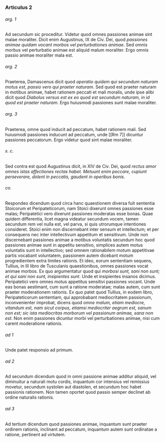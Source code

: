 ### Articulus 2

###### arg. 1
Ad secundum sic proceditur. Videtur quod omnes passiones animae sint malae moraliter. Dicit enim Augustinus, IX de Civ. Dei, quod *passiones animae quidam vocant morbos vel perturbationes animae*. Sed omnis morbus vel perturbatio animae est aliquid malum moraliter. Ergo omnis passio animae moraliter mala est.

###### arg. 2
Praeterea, Damascenus dicit quod *operatio quidem qui secundum naturam motus est, passio vero qui praeter naturam*. Sed quod est praeter naturam in motibus animae, habet rationem peccati et mali moralis, unde ipse alibi dicit quod *Diabolus versus est ex eo quod est secundum naturam, in id quod est praeter naturam*. Ergo huiusmodi passiones sunt malae moraliter.

###### arg. 3
Praeterea, omne quod inducit ad peccatum, habet rationem mali. Sed huiusmodi passiones inducunt ad peccatum, unde [[Rm 7]] dicuntur passiones peccatorum. Ergo videtur quod sint malae moraliter.

###### s. c.
Sed contra est quod Augustinus dicit, in XIV de Civ. Dei, quod *rectus amor omnes istas affectiones rectas habet. Metuunt enim peccare, cupiunt perseverare, dolent in peccatis, gaudent in operibus bonis*.

###### co.
Respondeo dicendum quod circa hanc quaestionem diversa fuit sententia Stoicorum et Peripateticorum, nam Stoici dixerunt omnes passiones esse malas; Peripatetici vero dixerunt passiones moderatas esse bonas. Quae quidem differentia, licet magna videatur secundum vocem, tamen secundum rem vel nulla est, vel parva, si quis utrorumque intentiones consideret. Stoici enim non discernebant inter sensum et intellectum; et per consequens nec inter intellectivum appetitum et sensitivum. Unde non discernebant passiones animae a motibus voluntatis secundum hoc quod passiones animae sunt in appetitu sensitivo, simplices autem motus voluntatis sunt in intellectivo; sed omnem rationabilem motum appetitivae partis vocabant voluntatem, passionem autem dicebant motum progredientem extra limites rationis. Et ideo, eorum sententiam sequens, Tullius, in III libro de Tusculanis quaestionibus, omnes passiones vocat animae morbos. Ex quo argumentatur quod qui *morbosi sunt, sani non sunt; et qui sani non sunt, insipientes sunt*. Unde et insipientes insanos dicimus. Peripatetici vero omnes motus appetitus sensitivi passiones vocant. Unde eas bonas aestimant, cum sunt a ratione moderatae; malas autem, cum sunt praeter moderationem rationis. Ex quo patet quod Tullius, in eodem libro, Peripateticorum sententiam, qui approbabant mediocritatem passionum, inconvenienter improbat, dicens quod *omne malum, etiam mediocre, vitandum est, nam sicut corpus, etiamsi mediocriter aegrum est, sanum non est; sic ista mediocritas morborum vel passionum animae, sana non est*. Non enim passiones dicuntur morbi vel perturbationes animae, nisi cum carent moderatione rationis.

###### ad 1
Unde patet responsio ad primum.

###### ad 2
Ad secundum dicendum quod in omni passione animae additur aliquid, vel diminuitur a naturali motu cordis, inquantum cor intensius vel remissius movetur, secundum systolen aut diastolen, et secundum hoc habet passionis rationem. Non tamen oportet quod passio semper declinet ab ordine naturalis rationis.

###### ad 3
Ad tertium dicendum quod passiones animae, inquantum sunt praeter ordinem rationis, inclinant ad peccatum, inquantum autem sunt ordinatae a ratione, pertinent ad virtutem.

